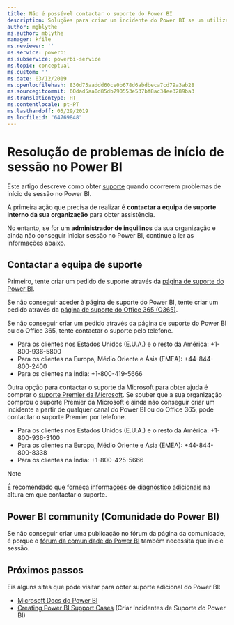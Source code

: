 ```yaml
---
title: Não é possível contactar o suporte do Power BI
description: Soluções para criar um incidente do Power BI se um utilizador não conseguir iniciar sessão
author: mgblythe
ms.author: mblythe
manager: kfile
ms.reviewer: ''
ms.service: powerbi
ms.subservice: powerbi-service
ms.topic: conceptual
ms.custom: ''
ms.date: 03/12/2019
ms.openlocfilehash: 830d75aaddd60ce0b678d6abdbeca7cd79a3ab28
ms.sourcegitcommit: 60dad5aa0d85db790553e537bf8ac34ee3289ba3
ms.translationtype: HT
ms.contentlocale: pt-PT
ms.lasthandoff: 05/29/2019
ms.locfileid: "64769848"
---
```

# <a name="troubleshooting-sign-in-issues-for-power-bi"></a>Resolução de problemas de início de sessão no Power BI

Este artigo descreve como obter [suporte](https://powerbi.microsoft.com/support/) quando ocorrerem problemas de início de sessão no Power BI.

A primeira ação que precisa de realizar é **contactar a equipa de suporte interno da sua organização** para obter assistência.

No entanto, se for um **administrador de inquilinos** da sua organização e ainda não conseguir iniciar sessão no Power BI, continue a ler as informações abaixo.

## <a name="engage-the-support-team"></a>Contactar a equipa de suporte

Primeiro, tente criar um pedido de suporte através da [página de suporte do Power BI](https://powerbi.microsoft.com/en-us/support/).

Se não conseguir aceder à página de suporte do Power BI, tente criar um pedido através da [página de suporte do Office 365 (O365)](https://support.office.com/home/contact).

Se não conseguir criar um pedido através da página de suporte do Power BI ou do Office 365, tente contactar o suporte pelo telefone.

* Para os clientes nos Estados Unidos (E.U.A.) e o resto da América: +1-800-936-5800
* Para os clientes na Europa, Médio Oriente e Ásia (EMEA): +44-844-800-2400
* Para os clientes na Índia: +1-800-419-5666

Outra opção para contactar o suporte da Microsoft para obter ajuda é comprar o [suporte Premier da Microsoft](https://support.microsoft.com/premier). Se souber que a sua organização comprou o suporte Premier da Microsoft e ainda não conseguir criar um incidente a partir de qualquer canal do Power BI ou do Office 365, pode contactar o suporte Premier por telefone.

* Para os clientes nos Estados Unidos (E.U.A.) e o resto da América: +1-800-936-3100
* Para os clientes na Europa, Médio Oriente e Ásia (EMEA): +44-844-800-8338
* Para os clientes na Índia: +1-800-425-5666

> [!Note]
> É recomendado que forneça [informações de diagnóstico adicionais](service-admin-capturing-additional-diagnostic-information-for-power-bi.md) na altura em que contactar o suporte.

## <a name="power-bi-community"></a>Power BI community (Comunidade do Power BI)

Se não conseguir criar uma publicação no fórum da página da comunidade, é porque o [fórum da comunidade do Power BI](https://community.powerbi.com/) também necessita que inicie sessão.

## <a name="next-steps"></a>Próximos passos

Eis alguns sites que pode visitar para obter suporte adicional do Power BI:

* [Microsoft Docs do Power BI](https://docs.microsoft.com/power-bi/)
* [Creating Power BI Support Cases](https://blogs.msdn.microsoft.com/charles_sterling/2017/12/01/creating-power-bi-support-cases/) (Criar Incidentes de Suporte do Power BI)